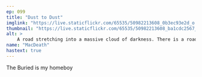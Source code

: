 ```yaml
---
ep: 099
title: "Dust to Dust"
imglink: "https://live.staticflickr.com/65535/50982213608_0b3ec93e2d_o.jpg"
thumbnail: "https://live.staticflickr.com/65535/50982213608_ba1cdc2567_q.jpg"
alt: >
    A road stretching into a massive cloud of darkness. There is a road sign that says 'Boise', and some shrubs in the foreground.
name: "MacDeath"
hastext: true
---
```

The Buried is my homeboy